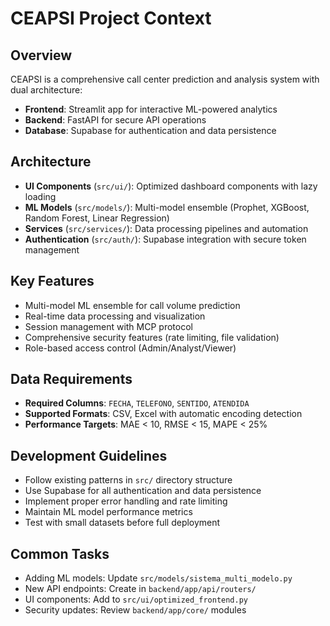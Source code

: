 # CEAPSI Project Context

## Overview
CEAPSI is a comprehensive call center prediction and analysis system with dual architecture:
- **Frontend**: Streamlit app for interactive ML-powered analytics
- **Backend**: FastAPI for secure API operations
- **Database**: Supabase for authentication and data persistence

## Architecture
- **UI Components** (`src/ui/`): Optimized dashboard components with lazy loading
- **ML Models** (`src/models/`): Multi-model ensemble (Prophet, XGBoost, Random Forest, Linear Regression)
- **Services** (`src/services/`): Data processing pipelines and automation
- **Authentication** (`src/auth/`): Supabase integration with secure token management

## Key Features
- Multi-model ML ensemble for call volume prediction
- Real-time data processing and visualization
- Session management with MCP protocol
- Comprehensive security features (rate limiting, file validation)
- Role-based access control (Admin/Analyst/Viewer)

## Data Requirements
- **Required Columns**: `FECHA`, `TELEFONO`, `SENTIDO`, `ATENDIDA`
- **Supported Formats**: CSV, Excel with automatic encoding detection
- **Performance Targets**: MAE < 10, RMSE < 15, MAPE < 25%

## Development Guidelines
- Follow existing patterns in `src/` directory structure
- Use Supabase for all authentication and data persistence
- Implement proper error handling and rate limiting
- Maintain ML model performance metrics
- Test with small datasets before full deployment

## Common Tasks
- Adding ML models: Update `src/models/sistema_multi_modelo.py`
- New API endpoints: Create in `backend/app/api/routers/`
- UI components: Add to `src/ui/optimized_frontend.py`
- Security updates: Review `backend/app/core/` modules